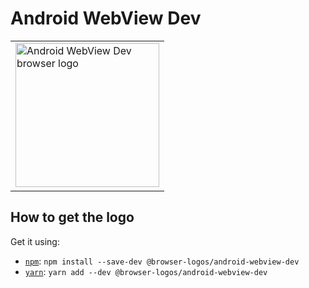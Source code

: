 Android WebView Dev
===================

<!-- markdownlint-disable line-length no-inline-html -->
<table>
    <tr height=240>
        <td>
            <a href="https://github.com/alrra/browser-logos/tree/e11a2f15743d71a1ccedf832765c611d88d60e90/src/android-webview-dev">
                <img width=230 src="https://raw.githubusercontent.com/alrra/browser-logos/e11a2f15743d71a1ccedf832765c611d88d60e90/src/android-webview-dev/android-webview-dev_512x512.png" alt="Android WebView Dev browser logo">
            </a>
        </td>
    </tr>
</table>
<!-- markdownlint-enable line-length no-inline-html -->

How to get the logo
-------------------

Get it using:

* [`npm`][npm]: `npm install --save-dev @browser-logos/android-webview-dev`
* [`yarn`][yarn]: `yarn add --dev @browser-logos/android-webview-dev`

<!-- Link labels: -->

[npm]: https://www.npmjs.com/
[yarn]: https://yarnpkg.com/
